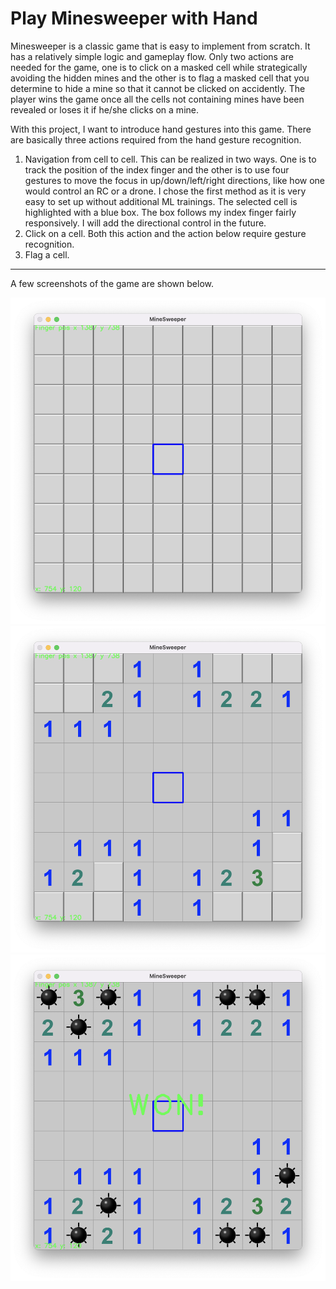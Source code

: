 # Play Minesweeper with Hand

Minesweeper is a classic game that is easy to implement from scratch. It has a relatively simple logic and gameplay flow. Only two actions are needed for the game, one is to click on a masked cell while strategically avoiding the hidden mines and the other is to flag a masked cell that you determine to hide a mine so that it cannot be clicked on accidently. The player wins the game once all the cells not containing mines have been revealed or loses it if he/she clicks on a mine. 

With this project, I want to introduce hand gestures into this game. There are basically three actions required from the hand gesture recognition. 

1. Navigation from cell to cell. This can be realized in two ways. One is to track the position of the index finger and the other is to use four gestures to move the focus in up/down/left/right directions, like how one would control an RC or a drone. I chose the first method as it is very easy to set up without additional ML trainings. The selected cell is highlighted with a blue box. The box follows my index finger fairly responsively. I will add the directional control in the future.
2. Click on a cell. Both this action and the action below require gesture recognition. 
3. Flag a cell.


---
A few screenshots of the game are shown below.

![Game Start View](Documentation/GameStart.png)
![After first click](Documentation/FirstClick.png)
![Win](Documentation/GameWin.png)